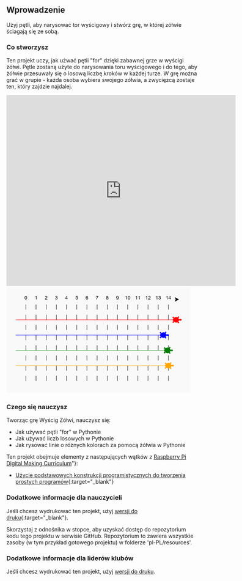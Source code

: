 ## Wprowadzenie

Użyj pętli, aby narysować tor wyścigowy i stwórz grę, w której zółwie ściagają się ze sobą.

### Co stworzysz

Ten projekt uczy, jak użwać pętli "for" dzięki zabawnej grze w wyścigi żółwi. Pętle zostaną użyte do narysowania toru wyścigowego i do tego, aby żółwie przesuwały się o losową liczbę kroków w każdej turze. W grę można grać w grupie - każda osoba wybiera swojego zółwia, a zwycięzcą zostaje ten, który zajdzie najdalej.

<div class="trinket">
  <iframe src="https://trinket.io/embed/python/9339862606?outputOnly=true&start=result" width="600" height="500" frameborder="0" marginwidth="0" marginheight="0" allowfullscreen>
  </iframe>
  <img src="images/race-finished.png">
</div>

### Czego się nauczysz

Tworząc grę Wyścig Zółwi, nauczysz się:

+ Jak używać pętli "for" w Pythonie
+ Jak używać liczb losowych w Pythonie
+ Jak rysować linie o różnych kolorach za pomocą żółwia w Pythonie

Ten projekt obejmuje elementy z następujących wątków z [Raspberry Pi Digital Making Curriculum](http://rpf.io/curriculum)"}:

+ [Użycie podstawowych konstrukcji programistycznych do tworzenia prostych programów](https://www.raspberrypi.org/curriculum/programming/creator/){:target="_blank"}

### Dodatkowe informacje dla nauczycieli

Jeśli chcesz wydrukować ten projekt, użyj [wersji do druku](https://projects.raspberrypi.org/en/projects/project-name/print){:target="_blank"}.

Skorzystaj z odnośnika w stopce, aby uzyskać dostęp do repozytorium kodu tego projektu w serwisie GitHub. Repozytorium to zawiera wszystkie zasoby (w tym przykład gotowego projektu) w folderze 'pl-PL/resources'.

### Dodatkowe informacje dla liderów klubów

Jeśli chcesz wydrukować ten projekt, użyj [wersji do druku](https://projects.raspberry-pi.org/en/projects/turtle-race/print).